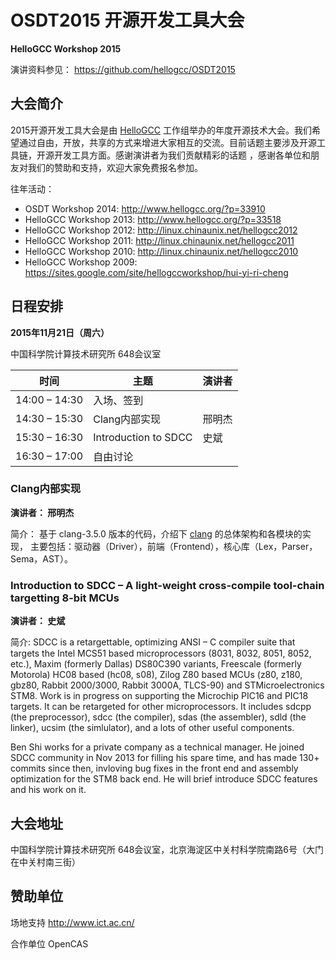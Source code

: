 # OSDT2015 开源开发工具大会
**HelloGCC Workshop 2015**

演讲资料参见： https://github.com/hellogcc/OSDT2015

## 大会简介
2015开源开发工具大会是由 [HelloGCC](www.hellogcc.org) 工作组举办的年度开源技术大会。我们希望通过自由，开放，共享的方式来增进大家相互的交流。目前话题主要涉及开源工具链，开源开发工具方面。感谢演讲者为我们贡献精彩的话题 ，感谢各单位和朋友对我们的赞助和支持，欢迎大家免费报名参加。

往年活动：
- OSDT Workshop 2014: http://www.hellogcc.org/?p=33910
- HelloGCC Workshop 2013: http://www.hellogcc.org/?p=33518
- HelloGCC Workshop 2012: http://linux.chinaunix.net/hellogcc2012
- HelloGCC Workshop 2011: http://linux.chinaunix.net/hellogcc2011
- HelloGCC Workshop 2010: http://linux.chinaunix.net/hellogcc2010
- HelloGCC Workshop 2009: https://sites.google.com/site/hellogccworkshop/hui-yi-ri-cheng

## 日程安排
**2015年11月21日（周六）**

中国科学院计算技术研究所 648会议室

|时间|主题|演讲者|
|----|----|----|
|14:00 – 14:30|入场、签到||
|14:30 – 15:30|Clang内部实现|邢明杰|
|15:30 – 16:30|Introduction to SDCC|史斌|
|16:30 – 17:00|自由讨论||

### Clang内部实现

**演讲者： 邢明杰**

简介： 基于 clang-3.5.0 版本的代码，介绍下 [clang](http://clang.llvm.org/) 的总体架构和各模块的实现，
主要包括：驱动器（Driver），前端（Frontend），核心库（Lex，Parser，Sema，AST）。

### Introduction to SDCC – A light-weight cross-compile tool-chain targetting 8-bit MCUs

**演讲者： 史斌**

简介: SDCC is a retargettable, optimizing ANSI – C compiler suite that targets
the Intel MCS51 based microprocessors (8031, 8032, 8051, 8052, etc.),
Maxim (formerly Dallas) DS80C390 variants, Freescale (formerly Motorola)
HC08 based (hc08, s08), Zilog Z80 based MCUs (z80, z180, gbz80, Rabbit 2000/3000,
Rabbit 3000A, TLCS-90) and STMicroelectronics STM8.
Work is in progress on supporting the Microchip PIC16 and PIC18 targets.
It can be retargeted for other microprocessors. It includes sdcpp (the preprocessor),
sdcc (the compiler), sdas (the assembler), sdld (the linker),
ucsim (the simlulator), and a lots of other useful components.

Ben Shi works for a private company as a technical manager.
He joined SDCC community in Nov 2013 for filling his spare time,
and has made 130+ commits since then, invloving bug fixes
in the front end and assembly optimization for the STM8 back end.
He will brief introduce SDCC features and his work on it.

## 大会地址

中国科学院计算技术研究所 648会议室，北京海淀区中关村科学院南路6号（大门在中关村南三街）

## 赞助单位

场地支持 http://www.ict.ac.cn/

合作单位 OpenCAS
